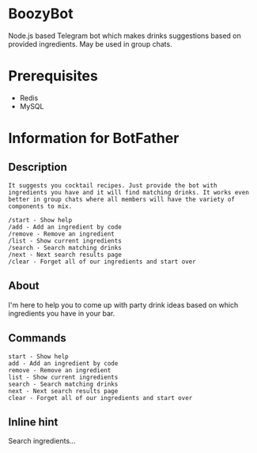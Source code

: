 # BoozyBot
Node.js based Telegram bot which makes drinks suggestions based on provided ingredients. May be used in group chats.

# Prerequisites
* Redis
* MySQL

# Information for BotFather
## Description
```
It suggests you cocktail recipes. Just provide the bot with ingredients you have and it will find matching drinks. It works even better in group chats where all members will have the variety of components to mix.

/start - Show help
/add - Add an ingredient by code
/remove - Remove an ingredient
/list - Show current ingredients
/search - Search matching drinks
/next - Next search results page
/clear - Forget all of our ingredients and start over
```
## About
I'm here to help you to come up with party drink ideas based on which ingredients you have in your bar.

## Commands
```
start - Show help
add - Add an ingredient by code
remove - Remove an ingredient
list - Show current ingredients
search - Search matching drinks
next - Next search results page
clear - Forget all of our ingredients and start over
```
## Inline hint
Search ingredients...
